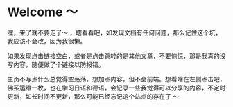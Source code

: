 # Welcome ～

嘿，来了就不要走了～ ，瞎看看吧，如发现文档有任何问题，那么记住这个坑，我应该不会改，因为我很懒。

如果发现点击链接空白，或者是点击跳转的是其他文章，不要惊慌，那是我真的没写内容，随便做了个链接以防报错。

主页不写点什么总觉得空荡荡，想加点内容，但不会前端。想看啥在左侧点击吧，佛系运维一枚，也在学习日语和德语，会记录一些我觉得可以分享的内容，不定时更新，如长时间不更新，那么可能已经忘记这个站点的存在了 ～

